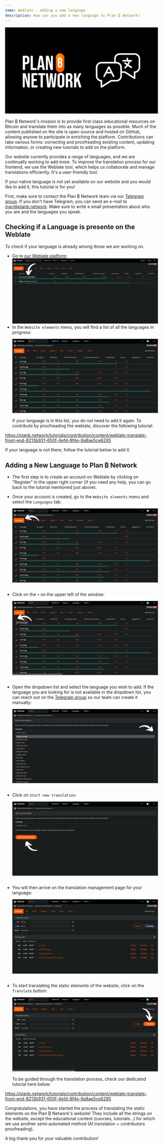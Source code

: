 ```yaml
---
name: Weblate - adding a new language
description: How can you add a new language to Plan ₿ Network?
---
```

![cover](assets/cover.webp)

Plan ₿ Network's mission is to provide first-class educational resources on Bitcoin and translate them into as many languages as possible. Much of the content published on the site is open-source and hosted on GitHub, allowing anyone to participate in enriching the platform. Contributions can take various forms: correcting and proofreading existing content, updating information, or creating new tutorials to add on the platform.

Our website currently provides a range of languages, and we are continually working to add more. To improve the translation process for our frontend, we use the Weblate tool, which helps us collaborate and manage translations efficiently. It's a user-friendly tool.

If your native language is not yet available on our website and you would like to add it, this tutorial is for you!

First, make sure to contact the Plan ₿ Network team via our [Telegram group](https://t.me/PlanBNetwork_ContentBuilder). If you don't have Telegram, you can send an e-mail to mari@planb.network. Make sure to write a small presentation about who you are and the languages you speak.

## Checking if a Language is presente on the Weblate

To check if your language is already among those we are working on.

- Go to [our Weblate platform](https://weblate.planb.network/projects/planb-network-website/):
![language](assets/01.webp)
- In the `Website elements` menu, you will find a list of all the languages in progress:
![language](assets/02.webp)
If your language is in this list, you do not need to add it again. To contribute by proofreading the weblate, discover the following tutorial:

https://planb.network/tutorials/contribution/content/weblate-translate-front-end-8213b931-650f-4efd-8f4e-9a8ae5ce6295



If your language is not there, follow the tutorial below to add it.

## Adding a New Language to Plan ₿ Network

- The first step is to create an account on Weblate by clicking on "Register" in the upper right corner (if you need any help, you can go back to the tutorial mentioned just above).

- Once your account is created, go to the `Website elements` menu and select the `Languages` tab:
![language](assets/03.webp)
- Click on the `+` on the upper left of the window:
![language](assets/04.webp)
- Open the dropdown list and select the language you wish to add. If the language you are looking for is not available in the dropdown list, you can reach out on the [Telegram group](https://t.me/PlanBNetwork_ContentBuilder) so our team can create it manually:
![language](assets/05.webp)
- Click on `Start new translation`:
![language](assets/06.webp)
- You will then arrive on the translation management page for your language:
![language](assets/07.webp)
- To start translating the static elements of the website, click on the `Translate` button: ![language](assets/08.webp)
To be guided through the translation process, check our dedicated tutorial here below:

https://planb.network/tutorials/contribution/content/weblate-translate-front-end-8213b931-650f-4efd-8f4e-9a8ae5ce6295

Congratulations, you have started the process of translating the static elements on the Plan ₿ Network's website!
They include all the strings on the website, except the educational content (courses, tutorials...) for which we use another semi-automated method (AI translation + contributors proofreading).

A big thank-you for your valuable contribution!

